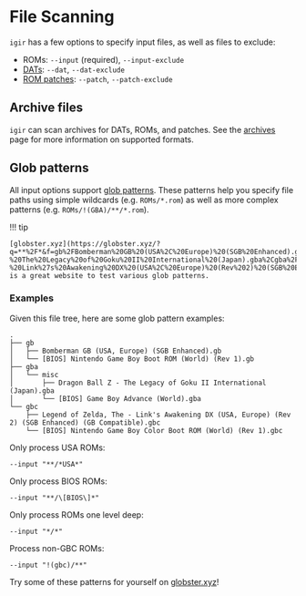 # File Scanning

`igir` has a few options to specify input files, as well as files to exclude:

- ROMs: `--input` (required), `--input-exclude`
- [DATs](dats.md): `--dat`, `--dat-exclude`
- [ROM patches](../rom-patching.md): `--patch`, `--patch-exclude`

## Archive files

`igir` can scan archives for DATs, ROMs, and patches. See the [archives](archives.md) page for more information on supported formats.

## Glob patterns

All input options support [glob patterns](https://en.wikipedia.org/wiki/Glob_(programming)). These patterns help you specify file paths using simple wildcards (e.g. `ROMs/*.rom`) as well as more complex patterns (e.g. `ROMs/!(GBA)/**/*.rom`).

!!! tip

    [globster.xyz](https://globster.xyz/?q=**%2F*&f=gb%2FBomberman%20GB%20(USA%2C%20Europe)%20(SGB%20Enhanced).gb%2Cgb%2F%5BBIOS%5D%20Nintendo%20Game%20Boy%20Boot%20ROM%20(World)%20(Rev%201).gb%2Cgba%2Fmisc%2FDragon%20Ball%20Z%20-%20The%20Legacy%20of%20Goku%20II%20International%20(Japan).gba%2Cgba%2Fmisc%2F%5BBIOS%5D%20Game%20Boy%20Advance%20(World).gba%2Cgbc%2FLegend%20of%20Zelda%2C%20The%20-%20Link%27s%20Awakening%20DX%20(USA%2C%20Europe)%20(Rev%202)%20(SGB%20Enhanced)%20(GB%20Compatible).gbc%2Cgbc%2F%5BBIOS%5D%20Nintendo%20Game%20Boy%20Color%20Boot%20ROM%20(World)%20(Rev%201).gbc) is a great website to test various glob patterns.

### Examples

Given this file tree, here are some glob pattern examples:

```text
.
├── gb
│   ├── Bomberman GB (USA, Europe) (SGB Enhanced).gb
│   └── [BIOS] Nintendo Game Boy Boot ROM (World) (Rev 1).gb
├── gba
│   └── misc
│       ├── Dragon Ball Z - The Legacy of Goku II International (Japan).gba
│       └── [BIOS] Game Boy Advance (World).gba
└── gbc
    ├── Legend of Zelda, The - Link's Awakening DX (USA, Europe) (Rev 2) (SGB Enhanced) (GB Compatible).gbc
    └── [BIOS] Nintendo Game Boy Color Boot ROM (World) (Rev 1).gbc
```

Only process USA ROMs:

```text
--input "**/*USA*"
```

Only process BIOS ROMs:

```text
--input "**/\[BIOS\]*"
```

Only process ROMs one level deep:

```text
--input "*/*"
```

Process non-GBC ROMs:

```text
--input "!(gbc)/**"
```

Try some of these patterns for yourself on [globster.xyz](https://globster.xyz/?q=**%2F*&f=gb%2FBomberman%20GB%20(USA%2C%20Europe)%20(SGB%20Enhanced).gb%2Cgb%2F%5BBIOS%5D%20Nintendo%20Game%20Boy%20Boot%20ROM%20(World)%20(Rev%201).gb%2Cgba%2Fmisc%2FDragon%20Ball%20Z%20-%20The%20Legacy%20of%20Goku%20II%20International%20(Japan).gba%2Cgba%2Fmisc%2F%5BBIOS%5D%20Game%20Boy%20Advance%20(World).gba%2Cgbc%2FLegend%20of%20Zelda%2C%20The%20-%20Link%27s%20Awakening%20DX%20(USA%2C%20Europe)%20(Rev%202)%20(SGB%20Enhanced)%20(GB%20Compatible).gbc%2Cgbc%2F%5BBIOS%5D%20Nintendo%20Game%20Boy%20Color%20Boot%20ROM%20(World)%20(Rev%201).gbc)!
